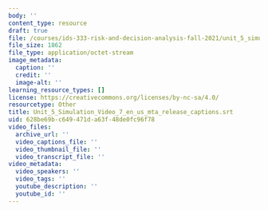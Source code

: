 ```yaml
---
body: ''
content_type: resource
draft: true
file: /courses/ids-333-risk-and-decision-analysis-fall-2021/unit_5_simulation_video_7_en_us_mta_release_captions.srt
file_size: 1862
file_type: application/octet-stream
image_metadata:
  caption: ''
  credit: ''
  image-alt: ''
learning_resource_types: []
license: https://creativecommons.org/licenses/by-nc-sa/4.0/
resourcetype: Other
title: Unit_5_Simulation_Video_7_en_us_mta_release_captions.srt
uid: 628be69b-c649-471d-a63f-48de0fc96f78
video_files:
  archive_url: ''
  video_captions_file: ''
  video_thumbnail_file: ''
  video_transcript_file: ''
video_metadata:
  video_speakers: ''
  video_tags: ''
  youtube_description: ''
  youtube_id: ''
---
```

